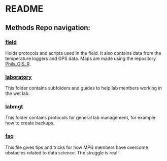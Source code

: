 README
================

## Methods Repo navigation:

### [field](https://github.com/marine-predators-group/field)

Holds protocols and scripts used in the field. It also contains data
from the temperature loggers and GPS data. Maps are made using the
repository [Phils\_GIS\_R](https://github.com/pinskylab/Phils_GIS_R).

### [laboratory](https://github.com/marine-predators-group/laboratory)

This folder contains subfolders and guides to help lab members working
in the wet lab.

### [labmgt](https://github.com/marine-predators-group/mpg_methods/tree/master/labmgt)

This folder contains protocols for general lab management, for example
how to create backups.

### [faq](https://github.com/marine-predators-group/mpg_methods/blob/master/faq.md)

This file gives tips and tricks for how MPG members have overcome
obstacles related to data science. The struggle is real\!
